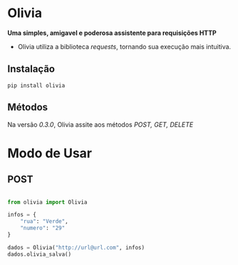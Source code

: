 # Olivia

**Uma simples, amigavel e poderosa assistente para requisições HTTP**

- Olivia utiliza a biblioteca *requests*, tornando sua execução mais intuitiva.

## Instalação
    pip install olivia

## Métodos
Na versão *0.3.0*, Olivia assite aos métodos *POST, GET, DELETE*

# Modo de Usar
## POST

``` python

from olivia import Olivia

infos = {
    "rua": "Verde",
    "numero": "29"
}

dados = Olivia("http://url@url.com", infos)
dados.olivia_salva()

```
